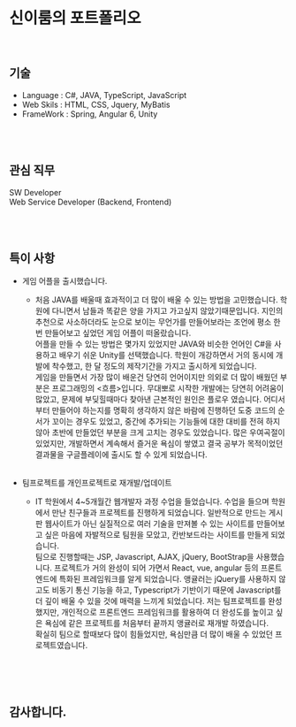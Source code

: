 # 신이룸의 포트폴리오

<br>

## 기술
- Language : C#, JAVA, TypeScript, JavaScript
- Web Skils : HTML, CSS, Jquery, MyBatis
- FrameWork : Spring, Angular 6, Unity

<br>
<br>

## 관심 직무
SW Developer<br>
Web Service Developer (Backend, Frontend)

<br>
<br>

## 특이 사항
- 게임 어플을 출시했습니다.
  - 처음 JAVA를 배울때 효과적이고 더 많이 배울 수 있는 방법을 고민했습니다. 학원에 다니면서 남들과 똑같은 양을 가지고 가고싶지 않았기때문입니다. 지인의 추천으로 사소하더라도 눈으로 보이는 무언가를 만들어보라는 조언에 평소 한번 만들어보고 싶었던 게임 어플이 떠올랐습니다.<br>
어플을 만들 수 있는 방법은 몇가지 있었지만 JAVA와 비슷한 언어인 C#을 사용하고 배우기 쉬운 Unity를 선택했습니다. 학원이 개강하면서 거의 동시에 개발에 착수했고, 한 달 정도의 제작기간을 가지고 출시하게 되었습니다.<br>
게임을 만들면서 가장 많이 배운건 당연히 언어이지만 의외로 더 많이 배웠던 부분은 프로그래밍의 <흐름>입니다. 무대뽀로 시작한 개발에는 당연히 어려움이 많았고, 문제에 부딪힐때마다 찾아낸 근본적인 원인은 플로우 였습니다. 어디서부터 만들어야 하는지를 명확히 생각하지 않은 바람에 진행하던 도중 코드의 순서가 꼬이는 경우도 있었고, 중간에 추가되는 기능들에 대한 대비를 전혀 하지 않아 초반에 만들었던 부분을 크게 고치는 경우도 있었습니다. 많은 우여곡절이 있었지만, 개발하면서 계속해서 즐거운 욕심이 쌓였고 결국 공부가 목적이었던 결과물을 구글플레이에 출시도 할 수 있게 되었습니다.
  <br> 

- 팀프로젝트를 개인프로젝트로 재개발/업데이트
  - IT 학원에서 4~5개월간 웹개발자 과정 수업을 들었습니다. 수업을 들으며 학원에서 만난 친구들과 프로젝트를 진행하게 되었습니다. 일반적으로 만드는 게시판 웹사이트가 아닌 실질적으로 여러 기술을 만져볼 수 있는 사이트를 만들어보고 싶은 마음에 자발적으로 팀원을 모았고, 칸반보드라는 사이트를 만들게 되었습니다.<br>
팀으로 진행할때는 JSP, Javascript, AJAX, jQuery, BootStrap을 사용했습니다. 프로젝트가 거의 완성이 되어 가면서 React, vue, angular 등의 프론트엔드에 특화된 프레임워크를 알게 되었습니다. 앵귤러는 jQuery를 사용하지 않고도 비동기 통신 기능을 하고, Typescript가 기반이기 때문에 Javascript를 더 깊이 배울 수 있을 것에 매력을 느끼게 되었습니다. 저는 팀프로젝트를 완성했지만, 개인적으로 프론트엔드 프레임워크를 활용하여 더 완성도를 높이고 싶은 욕심에 같은 프로젝트를 처음부터 끝까지 앵귤러로 재개발 하였습니다.<br>
확실히 팀으로 할때보다 많이 힘들었지만, 욕심만큼 더 많이 배울 수 있었던 프로젝트였습니다.   

<br>
<br>



<br>

## 감사합니다.
